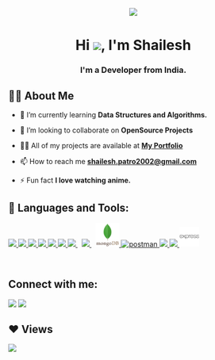 <p align="center" width="100%">
    <img width="33%" src="https://i.imgur.com/u2Z87a4.gif">
</p>
<h1 align="center">Hi <img src="https://raw.githubusercontent.com/MartinHeinz/MartinHeinz/master/wave.gif" width="30px">, I'm Shailesh</h1>
<h3 align="center">I'm a Developer from India.</h3>

## 🙋‍♂️ About Me

- 🌱 I’m currently learning **Data Structures and Algorithms.**

- 👯 I’m looking to collaborate on **OpenSource Projects**

- 👨‍💻 All of my projects are available at **[My Portfolio](https://shailesh-patro-portfolio.netlify.app/)**

- 📫 How to reach me **shailesh.patro2002@gmail.com**

- ⚡ Fun fact **I love watching anime.**

## 🚀 Languages and Tools:

<p align="left"> 
    <a href="https://reactjs.org/" target="_blank"> <img src="https://img.icons8.com/color/48/000000/react-native.png"/> </a>
    <a href="https://developer.mozilla.org/en-US/docs/Web/JavaScript" target="_blank"> <img src="https://img.icons8.com/color/48/000000/javascript.png"/> </a> 
    <a href="https://www.w3.org/html/" target="_blank"> <img src="https://img.icons8.com/color/48/000000/html-5.png"/> </a> 
    <a href="https://www.w3schools.com/css/" target="_blank"> <img src="https://img.icons8.com/color/48/000000/css3.png"/> </a> 
    <a href="https://getbootstrap.com" target="_blank"> <img src="https://img.icons8.com/color/48/000000/bootstrap.png"/> </a> 
    <a href="https://www.python.org" target="_blank"> <img src="https://img.icons8.com/color/48/000000/python.png"/> </a> 
    <a style="padding-right:8px;" href="https://nodejs.org" target="_blank"> <img src="https://img.icons8.com/color/48/000000/nodejs.png"/> </a> 
    <a style="padding-right:8px;" href="https://www.mysql.com/" target="_blank"> <img src="https://img.icons8.com/fluent/50/000000/mysql-logo.png"/> </a>
    <a href="https://www.mongodb.com/" target="_blank"> <img src="https://raw.githubusercontent.com/devicons/devicon/master/icons/mongodb/mongodb-original-wordmark.svg" alt="mongodb" width="48" height="48"/> </a> 
    <a href="https://postman.com" target="_blank"> <img src="https://www.vectorlogo.zone/logos/getpostman/getpostman-icon.svg" alt="postman" width="45" height="45"/> </a>   
    <a href="https://git-scm.com/" target="_blank"> <img src="https://img.icons8.com/color/48/000000/git.png"/> </a> 
    <a href="https://redux.js.org" target="_blank"> <img src="https://img.icons8.com/color/48/000000/redux.png"/> </a>
    <a href="https://expressjs.com" target="_blank"> <img src="https://raw.githubusercontent.com/devicons/devicon/master/icons/express/express-original-wordmark.svg" alt="express" width="40" height="40"/> </a>
</p>
<br/>

<!-- <p align="center">
    <a href="https://github.com/mastershailesh1234/github-readme-streak-stats">
        <img title="🔥 Get streak stats for your profile at git.io/streak-stats" alt="Shailesh Patro's streak" src="https://github-readme-streak-stats.herokuapp.com/?user=mastershailesh1234&theme=black-ice&hide_border=true&stroke=0000&background=060A0CD0"/>
    </a>
</p> -->

<!-- ## 📊 My Github Stats

  <br/>
    <a href="https://github.com/mastershailesh1234/github-readme-stats"><img alt="Shailesh Patro's Github Stats" src="https://github-readme-stats.vercel.app/api?username=mastershailesh1234&show_icons=true&count_private=true&theme=react&hide_border=true&bg_color=0D1117" /></a>
  <a href="https://github.com/mastershailesh1234/github-readme-stats"><img alt="Shailesh Patro's Top Languages" src="https://github-readme-stats.vercel.app/api/top-langs/?username=mastershailesh1234&langs_count=8&count_private=true&layout=compact&theme=react&hide_border=true&bg_color=0D1117" /></a>
  <br/>
  <b>Note:</b> Top languages is only a metric of the languages my public code consists of and doesn't reflect experience or skill level.

<br/>

<br/>
<br/> -->

## Connect with me:

<p align="left">

<a href = "https://www.linkedin.com/in/shailesh-patro-4b28901b3/"><img src="https://img.icons8.com/fluent/48/000000/linkedin.png"/></a>
<a href = "https://www.instagram.com/master_shailesh_1234/"><img src="https://img.icons8.com/fluent/48/000000/instagram-new.png"/></a>

</p>

## ❤ Views

<a href="https://github.com/Meghna-DAS/github-profile-views-counter">
    <img src="https://komarev.com/ghpvc/?username=mastershailesh1234">
</a>
